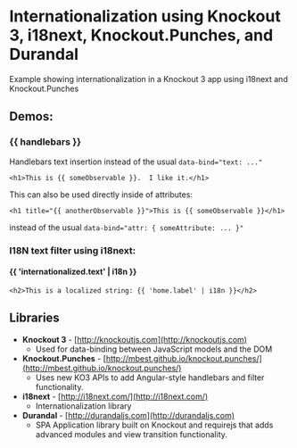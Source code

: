 # Internationalization using Knockout 3, i18next, Knockout.Punches, and Durandal

Example showing internationalization in a Knockout 3 app using i18next and Knockout.Punches

## Demos:

### {{ handlebars }}
Handlebars text insertion instead of the usual `data-bind="text: ..."`

```<h1>This is {{ someObservable }}.  I like it.</h1>```

This can also be used directly inside of attributes:

```<h1 title="{{ anotherObservable }}">This is {{ someObservable }}</h1>```

instead of the usual `data-bind="attr: { someAttribute: ... }"`

### I18N text filter using i18next:
#### {{ 'internationalized.text' | i18n }}

```<h2>This is a localized string: {{ 'home.label' | i18n }}</h2>```

## Libraries

- **Knockout 3** - [http://knockoutjs.com](http://knockoutjs.com)
	- Used for data-binding between JavaScript models and the DOM
- **Knockout.Punches** - [http://mbest.github.io/knockout.punches/](http://mbest.github.io/knockout.punches/)
	- Uses new KO3 APIs to add Angular-style handlebars and filter functionality.
- **i18next** - [http://i18next.com/](http://i18next.com/)
	- Internationalization library
- **Durandal** - [http://durandaljs.com](http://durandaljs.com)
	- SPA Application library built on Knockout and requirejs that adds advanced modules and view transition functionality.

